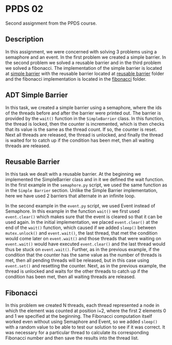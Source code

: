 # PPDS 02
Second assignment from the PPDS course.


## Description
In this assignment, we were concerned with solving 3 problems using a semaphore and an event.
In the first problem we created a simple barrier.
In the second problem we solved a reusable barrier and in the third problem we solved a fibonacci.
The implementation of the simple barrier is located at [simple barrier](https://github.com/Sajmooooon/ppds/tree/02/simpleBarrier) with the reusable barrier located at [reusable barrier](https://github.com/Sajmooooon/ppds/tree/02/barrier)
folder and the fibonacci implementation is located in the [fibonacci](https://github.com/Sajmooooon/ppds/tree/02/fibonacci) folder.


## ADT Simple Barrier
In this task, we created a simple barrier using a semaphore, where the ids of the threads before and after the barrier were printed out.
The barrier is provided by the ``wait()`` function in the ``SimpleBarrier``  class. In this function, the
thread is locked, then the counter is incremented, which is then
checks that its value is the same as the thread count. If so, the counter is reset. Next 
all threads are released, the thread is unlocked, and finally the thread is waited for to catch up if the condition has been met,
then all waiting threads are released.


## Reusable Barrier
In this task we dealt with a reusable barrier. At the beginning we implemented the SimpleBarrier class and 
in it we defined the wait function.
In the first example in the ``semaphore.py`` script, we used the same function as in the ``Simple Barrier`` section.
Unlike the Simple Barrier implementation, here we have used 2 barriers that alternate 
in an infinite loop.

In the second example in the ``event.py`` script, we used Event instead of Semaphore. In this example in the function 
``wait()``
we first used ``event.clear()`` which makes sure that the event is cleared so that it can be used again. 
In the initial implementation, we placed ``event.clear()`` at the end of the ``wait()`` function, which caused
if we added ``sleep()`` between ``mutex.unlock()`` and ``event.wait()``, the last thread, 
that met the condition would come later on ``event.wait()`` 
and those threads that were waiting on ``event.wait()``
would have executed ``event.clear()`` and the last thread would thus be stuck on ``event.wait()``.
Further, as in the previous example, if the condition that the counter has the same value as the number of threads is met, 
then all pending threads will be released,
but in this case using ``event.set()`` and resetting the counter. 
Next, as in the previous example, the thread is unlocked and waits for the other threads to catch up if the condition has been met,
then all waiting threads are released.


## Fibonacci 
In this problem we created N threads, each thread represented a node in which the element was counted
at position i+2, where the first 2 elements 0 and 1 we specified at the beginning. The Fibonacci computation itself worked
even without using Semaphore and Event, so we added ``sleep()`` with a random value to be able to test our solution to see if it was correct.
It was necessary for a particular thread to calculate its corresponding Fibonacci number and then save the results 
into the thread list.
